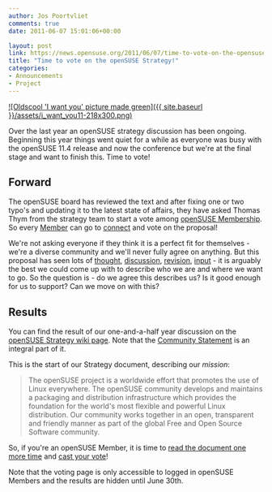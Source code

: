 ```yaml
---
author: Jos Poortvliet
comments: true
date: 2011-06-07 15:01:06+00:00

layout: post
link: https://news.opensuse.org/2011/06/07/time-to-vote-on-the-opensuse-strategy/
title: "Time to vote on the openSUSE Strategy!"
categories:
- Announcements
- Project
---
```

[![Oldscool 'I want you' picture made green]({{ site.baseurl }}/assets/i_want_you11-218x300.png)](https://news.opensuse.org/2011/06/07/time-to-vote-on-the-opensuse-strategy/i_want_you11/)

Over the last year an openSUSE strategy discussion has been ongoing. Beginning this year things went quiet for a while as everyone was busy with the openSUSE 11.4 release and now the conference but we're at the final stage and want to finish this. Time to vote!



## Forward


The openSUSE board has reviewed the text and after fixing one or two typo's and updating it to the latest state of affairs, they have asked Thomas Thym from the strategy team to start a vote among [openSUSE Membership](http://en.opensuse.org/openSUSE:Members). So every [Member](http://en.opensuse.org/openSUSE:Members) can go to [connect](http://bit.ly/kZaAC2) and vote on the proposal!<!-- more -->

We're not asking everyone if they think it is a perfect fit for themselves - we're a diverse community and we'll never fully agree on anything. But this proposal has seen lots of [thought](http://en.opensuse.org/Portal:Strategy), [discussion](http://lwn.net/Articles/392467/), [revision](https://lite.co-ment.com/text/lNPCgzeGHdV/view/), [input](https://news.opensuse.org/2010/10/07/opensuse-strategy-the-third-and-fourth-part-of-the-trilogy/) - it is arguably the best we could come up with to describe who we are and where we want to go. So the question is -  do we agree this describes us? Is it good enough for us to support? Can we move on with this?



## Results


You can find the result of our one-and-a-half year discussion on the [openSUSE Strategy wiki page](http://en.opensuse.org/openSUSE:Strategy). Note that the [Community Statement](http://en.opensuse.org/openSUSE:Strategy_Community_Statement) is an integral part of it.

This is the start of our Strategy document, describing our _mission_:


<blockquote>The openSUSE project is a worldwide effort that promotes the use of Linux everywhere. The openSUSE community develops and maintains a packaging and distribution infrastructure which provides the foundation for the world's most flexible and powerful Linux distribution. Our community works together in an open, transparent and friendly manner as part of the global Free and Open Source Software community. </blockquote>


So, if you're an openSUSE Member, it is time to [read the document one more time](http://en.opensuse.org/openSUSE:Strategy) and [cast your vote](http://bit.ly/kZaAC2)!

Note that the voting page is only accessible to logged in openSUSE Members and the results are hidden until June 30th.		
